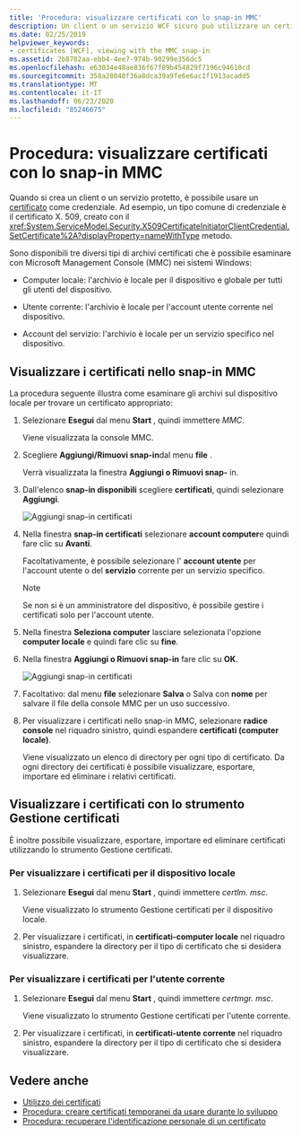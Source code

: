 ```yaml
---
title: 'Procedura: visualizzare certificati con lo snap-in MMC'
description: Un client o un servizio WCF sicuro può utilizzare un certificato come credenziale. Informazioni sui tipi di archivi certificati che è possibile esaminare tramite il plug-in MMC.
ms.date: 02/25/2019
helpviewer_keywords:
- certificates [WCF], viewing with the MMC snap-in
ms.assetid: 2b8782aa-ebb4-4ee7-974b-90299e356dc5
ms.openlocfilehash: e63034e48ae836f67f89b454829f7196c94610cd
ms.sourcegitcommit: 358a28048f36a8dca39a9fe6e6ac1f1913acadd5
ms.translationtype: MT
ms.contentlocale: it-IT
ms.lasthandoff: 06/23/2020
ms.locfileid: "85246675"
---
```

# <a name="how-to-view-certificates-with-the-mmc-snap-in"></a>Procedura: visualizzare certificati con lo snap-in MMC
Quando si crea un client o un servizio protetto, è possibile usare un [certificato](working-with-certificates.md) come credenziale. Ad esempio, un tipo comune di credenziale è il certificato X. 509, creato con il <xref:System.ServiceModel.Security.X509CertificateInitiatorClientCredential.SetCertificate%2A?displayProperty=nameWithType> metodo.

Sono disponibili tre diversi tipi di archivi certificati che è possibile esaminare con Microsoft Management Console (MMC) nei sistemi Windows:

- Computer locale: l'archivio è locale per il dispositivo e globale per tutti gli utenti del dispositivo.

- Utente corrente: l'archivio è locale per l'account utente corrente nel dispositivo.

- Account del servizio: l'archivio è locale per un servizio specifico nel dispositivo.

## <a name="view-certificates-in-the-mmc-snap-in"></a>Visualizzare i certificati nello snap-in MMC

La procedura seguente illustra come esaminare gli archivi sul dispositivo locale per trovare un certificato appropriato:
  
1. Selezionare **Esegui** dal menu **Start** , quindi immettere *MMC*.

    Viene visualizzata la console MMC.
  
2. Scegliere **Aggiungi/Rimuovi snap-in**dal menu **file** .

    Verrà visualizzata la finestra **Aggiungi o Rimuovi snap-** in.
  
3. Dall'elenco **snap-in disponibili** scegliere **certificati**, quindi selezionare **Aggiungi**.  

    ![Aggiungi snap-in certificati](./media/mmc-add-certificate-snap-in.png)
  
4. Nella finestra **snap-in certificati** selezionare **account computer**e quindi fare clic su **Avanti**.
  
    Facoltativamente, è possibile selezionare l' **account utente** per l'account utente o del **servizio** corrente per un servizio specifico.

    > [!NOTE]
    > Se non si è un amministratore del dispositivo, è possibile gestire i certificati solo per l'account utente.
  
5. Nella finestra **Seleziona computer** lasciare selezionata l'opzione **computer locale** e quindi fare clic su **fine**.  
  
6. Nella finestra **Aggiungi o Rimuovi snap-in** fare clic su **OK**.  
  
    ![Aggiungi snap-in certificati](./media/mmc-certificate-snap-in-selected.png)

7. Facoltativo: dal menu **file** selezionare **Salva** o Salva con **nome** per salvare il file della console MMC per un uso successivo.  

8. Per visualizzare i certificati nello snap-in MMC, selezionare **radice console** nel riquadro sinistro, quindi espandere **certificati (computer locale)**.

    Viene visualizzato un elenco di directory per ogni tipo di certificato. Da ogni directory dei certificati è possibile visualizzare, esportare, importare ed eliminare i relativi certificati.

## <a name="view-certificates-with-the-certificate-manager-tool"></a>Visualizzare i certificati con lo strumento Gestione certificati

È inoltre possibile visualizzare, esportare, importare ed eliminare certificati utilizzando lo strumento Gestione certificati.

### <a name="to-view-certificates-for-the-local-device"></a>Per visualizzare i certificati per il dispositivo locale

1. Selezionare **Esegui** dal menu **Start** , quindi immettere *certlm. msc*.

    Viene visualizzato lo strumento Gestione certificati per il dispositivo locale.
  
2. Per visualizzare i certificati, in **certificati-computer locale** nel riquadro sinistro, espandere la directory per il tipo di certificato che si desidera visualizzare.

### <a name="to-view-certificates-for-the-current-user"></a>Per visualizzare i certificati per l'utente corrente

1. Selezionare **Esegui** dal menu **Start** , quindi immettere *certmgr. msc*.

    Viene visualizzato lo strumento Gestione certificati per l'utente corrente.
  
2. Per visualizzare i certificati, in **certificati-utente corrente** nel riquadro sinistro, espandere la directory per il tipo di certificato che si desidera visualizzare.

## <a name="see-also"></a>Vedere anche

- [Utilizzo dei certificati](working-with-certificates.md)
- [Procedura: creare certificati temporanei da usare durante lo sviluppo](how-to-create-temporary-certificates-for-use-during-development.md)
- [Procedura: recuperare l'identificazione personale di un certificato](how-to-retrieve-the-thumbprint-of-a-certificate.md)
